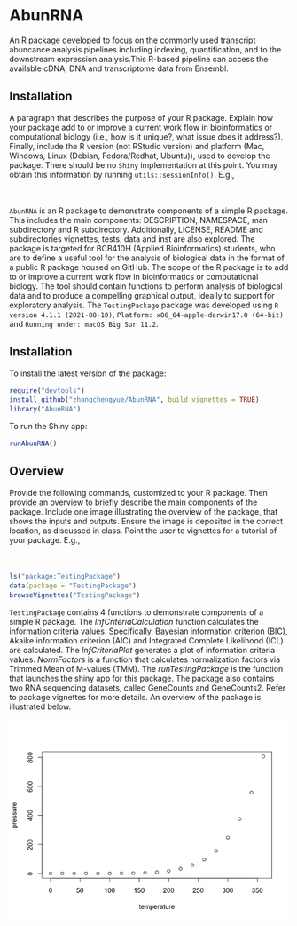 
<!-- README.md is generated from README.Rmd. Please edit that file -->

# AbunRNA

An R package developed to focus on the commonly used transcript abuncance analysis pipelines including indexing, quantification, and to the downstream expression analysis.This R-based pipeline can access the available cDNA, DNA and transcriptome data from Ensembl.

<!-- badges: start -->
<!-- badges: end -->

## Installation

A paragraph that describes the purpose of your R package. Explain how
your package add to or improve a current work flow in bioinformatics or
computational biology (i.e., how is it unique?, what issue does it
address?). Finally, include the R version (not RStudio version) and
platform (Mac, Windows, Linux (Debian, Fedora/Redhat, Ubuntu)), used to
develop the package. There should be no `Shiny` implementation at this
point. You may obtain this information by running
`utils::sessionInfo()`. E.g., <br> <br> <br>

`AbunRNA` is an R package to demonstrate components of a simple R
package. This includes the main components: DESCRIPTION, NAMESPACE, man
subdirectory and R subdirectory. Additionally, LICENSE, README and
subdirectories vignettes, tests, data and inst are also explored. The
package is targeted for BCB410H (Applied Bioinformatics) students, who
are to define a useful tool for the analysis of biological data in the
format of a public R package housed on GitHub. The scope of the R
package is to add to or improve a current work flow in bioinformatics or
computational biology. The tool should contain functions to perform
analysis of biological data and to produce a compelling graphical
output, ideally to support for exploratory analysis. The
`TestingPackage` package was developed using
`R version 4.1.1 (2021-08-10)`,
`Platform: x86_64-apple-darwin17.0 (64-bit)` and
`Running under: macOS Big Sur 11.2`.

## Installation

To install the latest version of the package:

``` r
require("devtools")
install_github("zhangchengyue/AbunRNA", build_vignettes = TRUE)
library("AbunRNA")
```

To run the Shiny app:

``` r
runAbunRNA()
```

## Overview

Provide the following commands, customized to your R package. Then
provide an overview to briefly describe the main components of the
package. Include one image illustrating the overview of the package,
that shows the inputs and outputs. Ensure the image is deposited in the
correct location, as discussed in class. Point the user to vignettes for
a tutorial of your package. E.g., <br> <br> <br>

``` r
ls("package:TestingPackage")
data(package = "TestingPackage") 
browseVignettes("TestingPackage")
```

`TestingPackage` contains 4 functions to demonstrate components of a
simple R package. The *InfCriteriaCalculation* function calculates the
information criteria values. Specifically, Bayesian information
criterion (BIC), Akaike information criterion (AIC) and Integrated
Complete Likelihood (ICL) are calculated. The *InfCriteriaPlot*
generates a plot of information criteria values. *NormFactors* is a
function that calculates normalization factors via Trimmed Mean of
M-values (TMM). The *runTestingPackage* is the function that launches
the shiny app for this package. The package also contains two RNA
sequencing datasets, called GeneCounts and GeneCounts2. Refer to package
vignettes for more details. An overview of the package is illustrated
below.

![](./inst/figures/README-pressure-1.png)
